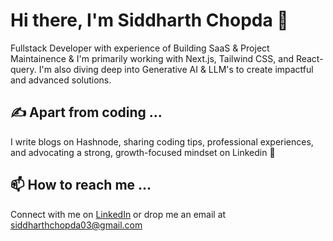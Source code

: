 

# Hi there, I'm Siddharth Chopda 👋

Fullstack Developer with experience of Building SaaS & Project Maintainence & I'm primarily working with Next.js, Tailwind CSS, and React-query. I'm also diving deep into Generative AI & LLM's to create impactful and advanced solutions.

## ✍️ Apart from coding ...
I write blogs on Hashnode, sharing coding tips, professional experiences, and advocating a strong, growth-focused mindset on Linkedin 🚀

## 📫 How to reach me ...
Connect with me on [LinkedIn](https://www.linkedin.com/in/siddharth-chopda-a15946201/) or drop me an email at siddharthchopda03@gmail.com

